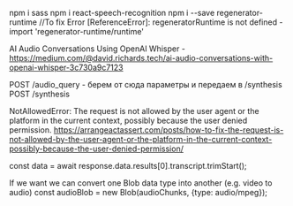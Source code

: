 npm i sass
npm i react-speech-recognition
npm i --save regenerator-runtime //To fix Error [ReferenceError]: regeneratorRuntime is not defined - import 'regenerator-runtime/runtime'

AI Audio Conversations Using OpenAI Whisper - https://medium.com/@david.richards.tech/ai-audio-conversations-with-openai-whisper-3c730a9c7123


POST /audio_query - берем от сюда параметры и передаем в /synthesis
POST /synthesis

NotAllowedError: The request is not allowed by the user agent or the platform in the current context, possibly because the user denied permission.
https://arrangeactassert.com/posts/how-to-fix-the-request-is-not-allowed-by-the-user-agent-or-the-platform-in-the-current-context-possibly-because-the-user-denied-permission/

const data = await response.data.results[0].transcript.trimStart();


If we want we can convert one Blob data type into another (e.g. video to audio)
const audioBlob = new Blob(audioChunks, {type: audio/mpeg});